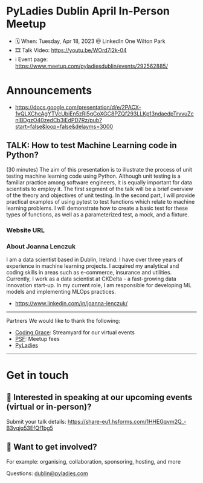# PyLadies Dublin April In-Person Meetup


* 🗓 When: Tuesday, Apr 18, 2023 @ LinkedIn One Wilton Park
* 🎞 Talk Video: https://youtu.be/WOrd7l2k-04
* ℹ️ Event page: https://www.meetup.com/pyladiesdublin/events/292562885/

# Announcements
* https://docs.google.com/presentation/d/e/2PACX-1vQLXChcAgYTVcUbiEn5zRl5gCoXGC8PZQf293LLKp13ndaedpTrvvuZcnlBDgzO40zedCb3iEdPD7Rz/pub?start=false&loop=false&delayms=3000

## TALK: How to test Machine Learning code in Python?

(30 minutes) The aim of this presentation is to illustrate the process of unit testing machine learning code using Python. Although unit testing is a familiar practice among software engineers, it is equally important for data scientists to employ it. The first segment of the talk will be a brief overview of the theory and objectives of unit testing. In the second part, I will provide practical examples of using pytest to test functions which relate to machine learning problems. I will demonstrate how to create a basic test for these types of functions, as well as a parameterized test, a mock, and a fixture.

### Website URL

### About Joanna Lenczuk
I am a data scientist based in Dublin, Ireland. I have over three years of experience in machine learning projects. I acquired my analytical and coding skills in areas such as e-commerce, insurance and utilities. Currently, I work as a data scientist at CKDelta - a fast-growing data innovation start-up. In my current role, I am responsible for developing ML models and implementing MLOps practices.

* https://www.linkedin.com/in/joanna-lenczuk/

---

 Partners
We would like to thank the following:

- [Coding Grace](https://codinggrace.com/): Streamyard for our virtual events
- [PSF](https://www.python.org/psf-landing/): Meetup fees
- [PyLadies](https://pyladies.com/)

---

# Get in touch
## 🎤 Interested in speaking at our upcoming events (virtual or in-person)?
Submit your talk details: https://share-eu1.hsforms.com/1HHEGqvm2Q_-B3vqjq53EfQf1bg5


## 💖 Want to get involved?
For example: organising, collaboration, sponsoring, hosting, and more

Questions: dublin@pyladies.com
